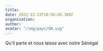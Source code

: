 ```yaml
---
title: 
date: 2022-12-23T18:50:45.389Z
organisation: 
author: 
avatar: "/img/pays/SN.svg"
---
```


Qu'il parte et  nous laisse avec notre Sénégal 